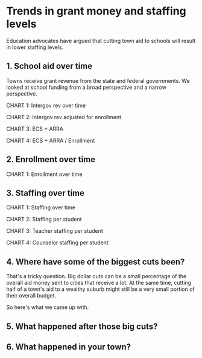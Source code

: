 # Trends in grant money and staffing levels

Education advocates have argued that cutting town aid to schools will result in lower staffing levels.

## 1. School aid over time

Towns receive grant revenue from the state and federal governments. We looked at school funding from a broad perspective and a narrow perspective.

CHART 1: Intergov rev over time

CHART 2: Intergov rev adjusted for enrollment

CHART 3: ECS + ARRA

CHART 4: ECS + ARRA / Enrollment

## 2. Enrollment over time

CHART 1: Enrollment over time

## 3. Staffing over time

CHART 1: Staffing over time

CHART 2: Staffing per student

CHART 3: Teacher staffing per student

CHART 4: Counselor staffing per student

## 4. Where have some of the biggest cuts been?

That's a tricky question. Big dollar cuts can be a small percentage of the overall aid money sent to cities that receive a lot. At the same time, cutting half of a town's aid to a wealthy suburb might still be a very small portion of their overall budget.

So here's what we came up with.


## 5. What happened after those big cuts?

## 6. What happened in your town?